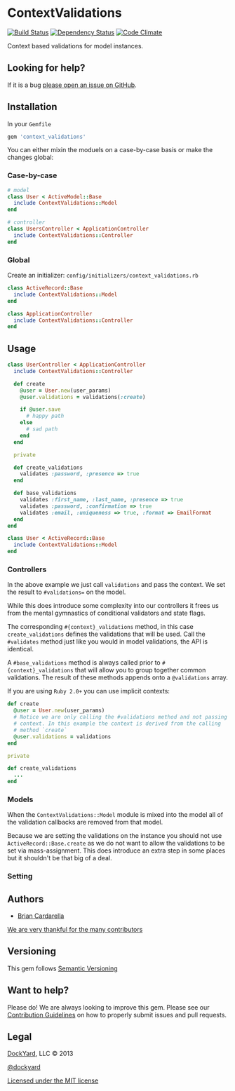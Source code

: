 # ContextValidations #

[![Build Status](https://secure.travis-ci.org/dockyard/context_validations.png?branch=master)](http://travis-ci.org/dockyard/context_validations)
[![Dependency Status](https://gemnasium.com/dockyard/context_validations.png?travis)](https://gemnasium.com/dockyard/context_validations)
[![Code Climate](https://codeclimate.com/github/dockyard/context_validations.png)](https://codeclimate.com/github/dockyard/context_validations)

Context based validations for model instances.

## Looking for help? ##

If it is a bug [please open an issue on GitHub](https://github.com/dockyard/context_validations/issues).

## Installation ##

In your `Gemfile`

```ruby
gem 'context_validations'
```

You can either mixin the moduels on a case-by-case basis or make the
changes global:

### Case-by-case ###

```ruby
# model
class User < ActiveModel::Base
  include ContextValidations::Model
end

# controller
class UsersController < ApplicationController
  include ContextValidations::Controller
end
```

### Global ###
Create an initializer: `config/initializers/context_validations.rb`

```ruby
class ActiveRecord::Base
  include ContextValidations::Model
end

class ApplicationController
  include ContextValidations::Controller
end
```

## Usage ##

```ruby
class UserController < ApplicationController
  include ContextValidations::Controller

  def create
    @user = User.new(user_params)
    @user.validations = validations(:create)

    if @user.save
      # happy path
    else
      # sad path
    end
  end

  private

  def create_validations
    validates :password, :presence => true
  end

  def base_validations
    validates :first_name, :last_name, :presence => true
    validates :password, :confirmation => true
    validates :email, :uniqueness => true, :format => EmailFormat
  end
end

class User < ActiveRecord::Base
  include ContextValidations::Model
end
```

### Controllers ###
In the above example we just call `validations` and pass the context. We
set the result to `#validations=` on the model.

While this does introduce some complexity into our controllers it frees
us from the mental gymnastics of conditional validators and state flags.

The corresponding `#{context}_validations` method, in this case
`create_validations` defines the validations that will be used. Call the
`#validates` method just like you would in model validations, the API is
identical.

A `#base_validations` method is always called prior to
`#{context}_validations` that will allow you to group together common
validations. The result of these methods appends onto a `@validations`
array.

If you are using `Ruby 2.0+` you can use implicit contexts:

```ruby
def create
  @user = User.new(user_params)
  # Notice we are only calling the #validations method and not passing
  # context. In this example the context is derived from the calling
  # method `create`
  @user.validations = validations  
end

private

def create_validations
  ...
end
```

### Models ###
When the `ContextValidations::Model` module is mixed into the model all
of the validation callbacks are removed from that model.

Because we are setting the validations on the instance you should not
use `ActiveRecord::Base.create` as we do not want to allow the
validations to be set via mass-assignment. This does introduce an extra
step in some places but it shouldn't be that big of a deal.

### Setting 
## Authors ##

* [Brian Cardarella](http://twitter.com/bcardarella)

[We are very thankful for the many contributors](https://github.com/dockyard/context_validations/graphs/contributors)

## Versioning ##

This gem follows [Semantic Versioning](http://semver.org)

## Want to help? ##

Please do! We are always looking to improve this gem. Please see our
[Contribution Guidelines](https://github.com/dockyard/context_validations/blob/master/CONTRIBUTING.md)
on how to properly submit issues and pull requests.

## Legal ##

[DockYard](http://dockyard.com), LLC &copy; 2013

[@dockyard](http://twitter.com/dockyard)

[Licensed under the MIT license](http://www.opensource.org/licenses/mit-license.php)
